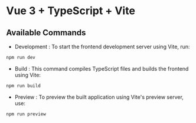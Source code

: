 # Vue 3 + TypeScript + Vite

## Available Commands
- Development : To start the frontend development server using Vite, run:
```cmd
npm run dev
```
- Build : This command compiles TypeScript files and builds the frontend using Vite:
```cmd
npm run build
```
- Preview : To preview the built application using Vite's preview server, use:
```cmd
npm run preview
```